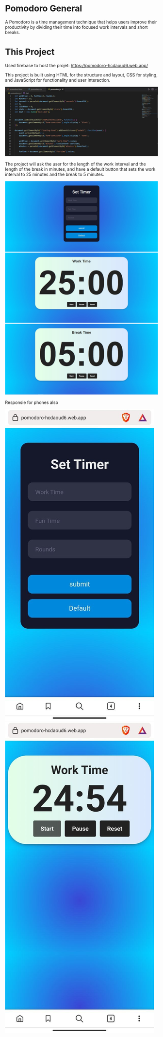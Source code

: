 # Pomodoro General

A Pomodoro is a time management technique that helps users improve their productivity by dividing their time into focused work intervals and short breaks.

# This Project

Used firebase to host the projet:  https://pomodoro-hcdaoud6.web.app/

This project is built using HTML for the structure and layout, CSS for styling, and JavaScript for functionality and user interaction. 

![code](Pictures/code.jpg)

The project will ask the user for the length of the work interval and the length of the break in minutes, and have a default button that sets the work interval to 25 minutes and the break to 5 minutes.

![code](Pictures/project01.jpg)
![code](Pictures/project02.jpg)
![code](Pictures/project03.jpg)

Responsie for phones also

![code](Pictures/project04.jpg) ![code](Pictures/project05.jpg)

